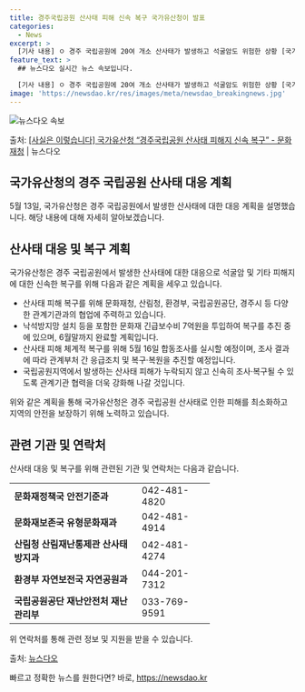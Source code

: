 ```yaml
---
title: 경주국립공원 산사태 피해 신속 복구 국가유산청이 발표
categories:
  - News
excerpt: >
  [기사 내용] ㅇ 경주 국립공원에 20여 개소 산사태가 발생하고 석굴암도 위험한 상황 [국가유산청 설명] 경…
feature_text: >
  ## 뉴스다오 실시간 뉴스 속보입니다.

  [기사 내용] ㅇ 경주 국립공원에 20여 개소 산사태가 발생하고 석굴암도 위험한 상황 [국가유산청 설명] 경…
image: 'https://newsdao.kr/res/images/meta/newsdao_breakingnews.jpg'
---
```


![뉴스다오 속보](https://newsdao.kr/res/images/meta/newsdao_breakingnews.jpg)

<p>출처: <a href="https://newsdao.kr/3817" rel="dofollow">[사실은 이렇습니다] 국가유산청 “경주국립공원 산사태 피해지 신속 복구” - 문화재청</a> | 뉴스다오</p>

<h2 data-ke-size="size26">국가유산청의 경주 국립공원 산사태 대응 계획</h2>

<p data-ke-size="size16">5월 13일, 국가유산청은 경주 국립공원에서 발생한 산사태에 대한 대응 계획을 설명했습니다. 해당 내용에 대해 자세히 알아보겠습니다.</p>

<h2>산사태 대응 및 복구 계획</h2>
국가유산청은 경주 국립공원에서 발생한 산사태에 대한 대응으로 석굴암 및 기타 피해지에 대한 신속한 복구를 위해 다음과 같은 계획을 세우고 있습니다.

<ul>
  <li>산사태 피해 복구를 위해 문화재청, 산림청, 환경부, 국립공원공단, 경주시 등 다양한 관계기관과의 협업에 주력하고 있습니다.</li>
  <li>낙석방지망 설치 등을 포함한 문화재 긴급보수비 7억원을 투입하여 복구를 추진 중에 있으며, 6월말까지 완료할 계획입니다.</li>
  <li>산사태 피해 체계적 복구를 위해 5월 16일 합동조사를 실시할 예정이며, 조사 결과에 따라 관계부처 간 응급조치 및 복구·복원을 추진할 예정입니다.</li>
  <li>국립공원지역에서 발생하는 산사태 피해가 누락되지 않고 신속히 조사·복구될 수 있도록 관계기관 협력을 더욱 강화해 나갈 것입니다.</li>
</ul>
<p data-ke-size="size16">위와 같은 계획을 통해 국가유산청은 경주 국립공원 산사태로 인한 피해를 최소화하고 지역의 안전을 보장하기 위해 노력하고 있습니다.</p>

<h2>관련 기관 및 연락처</h2>
산사태 대응 및 복구를 위해 관련된 기관 및 연락처는 다음과 같습니다.

<table style="width: 70%;">
  <tr>
    <td><b>문화재정책국 안전기준과</b></td>
    <td>042-481-4820</td>
  </tr>
  <tr>
    <td><b>문화재보존국 유형문화재과</b></td>
    <td>042-481-4914</td>
  </tr>
  <tr>
    <td><b>산림청 산림재난통제관 산사태방지과</b></td>
    <td>042-481-4274</td>
  </tr>
  <tr>
    <td><b>환경부 자연보전국 자연공원과</b></td>
    <td>044-201-7312</td>
  </tr>
  <tr>
    <td><b>국립공원공단 재난안전처 재난관리부</b></td>
    <td>033-769-9591</td>
  </tr>
</table>

<p data-ke-size="size16">위 연락처를 통해 관련 정보 및 지원을 받을 수 있습니다.</p>

<p data-ke-size="size16">출처: <a href="https://newsdao.kr/3817">뉴스다오</a></p>
 

빠르고 정확한 뉴스를 원한다면? 바로, <a href="https://newsdao.kr" rel="dofollow">https://newsdao.kr</a>


